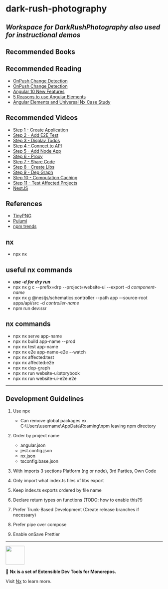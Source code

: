 # dark-rush-photography

## **_Workspace for DarkRushPhotography also used for instructional demos_**

## Recommended Books

## Recommended Reading

- [OnPush Change Detection](https://blog.angular-university.io/onpush-change-detection-how-it-works/)
- [OnPush Change Detection](https://medium.com/@ManfredSteyer/performance-tuning-data-binding-in-angular-with-onpush-immutables-and-observables-9fb2734dc66e)
- [Angular 10 New Features](https://betterprogramming.pub/angular-10-new-features-dbc779061dc8)
- [5 Reasons to use Angular Elements](https://blog.nrwl.io/5-reasons-to-use-angular-elements-390c9a629f89)
- [Angular Elements and Universal Nx Case Study](https://nrwl.io/pages/t-mobile-case-study)

## Recommended Videos

- [Step 1 - Create Application](https://nx.dev/latest/angular/tutorial/01-create-application)
- [Step 2 - Add E2E Test](https://nx.dev/latest/angular/tutorial/02-add-e2e-test)
- [Step 3 - Display Todos](https://nx.dev/latest/angular/tutorial/03-display-todos)
- [Step 4 - Connect to API](https://nx.dev/latest/angular/tutorial/04-connect-to-api)
- [Step 5 - Add Node App](https://nx.dev/latest/angular/tutorial/05-add-node-app)
- [Step 6 - Proxy](https://nx.dev/latest/angular/tutorial/06-proxy)
- [Step 7 - Share Code](https://nx.dev/latest/angular/tutorial/07-share-code)
- [Step 8 - Create Libs](https://nx.dev/latest/angular/tutorial/08-create-libs)
- [Step 9 - Dep Graph](https://nx.dev/latest/angular/tutorial/09-dep-graph)
- [Step 10 - Computation Caching](https://nx.dev/latest/angular/tutorial/10-computation-caching)
- [Step 11 - Test Affected Projects](https://nx.dev/latest/angular/tutorial/11-test-affected-projects)
- [NestJS](https://academind.com/tutorials/nestjs-introduction/)

## References

- [TinyPNG](https://tinypng.com/)
- [Pulumi](https://app.pulumi.com/)
- [npm trends](https://www.npmtrends.com/)

## nx

- npx nx

## useful nx commands

- **_use -d for dry run_**
- npx nx g c --prefix=drp --project=website-ui --export -d _component-name_
- npx nx g @nestjs/schematics:controller --path app --source-root apps/api/src -d _controller-name_
- npm run dev:ssr

## nx commands

- npx nx serve app-name
- npx nx build app-name --prod
- npx nx test app-name
- npx nx e2e app-name-e2e --watch
- npx nx affected:test
- npx nx affected:e2e
- npx nx dep-graph
- npx nx run website-ui:storybook
- npx nx run website-ui-e2e:e2e

---

## Development Guidelines

1. Use npx

   - Can remove global packages ex. C:\Users\username\AppData\Roaming\npm leaving npm directory

2. Order by project name

   - angular.json
   - jest.config.json
   - nx.json
   - tsconfig.base.json

3. With imports 3 sections Platform (ng or node), 3rd Parties, Own Code
4. Only import what index.ts files of libs export
5. Keep index.ts exports ordered by file name
6. Declare return types on functions (TODO: how to enable this?!)
7. Prefer Trunk-Based Development (Create release branches if necessary)
8. Prefer pipe over compose
9. Enable onSave Prettier

---

<!-- markdownlint-disable -->

<img src="https://raw.githubusercontent.com/nrwl/nx/master/images/nx-logo.png" width="60">

<!-- markdownlint-restore -->

🔎 **Nx is a set of Extensible Dev Tools for Monorepos.**

Visit [Nx](https://nx.dev) to learn more.
